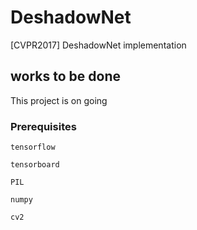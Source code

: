 # DeshadowNet
[CVPR2017] DeshadowNet implementation

##  works to be done
This project is on going

### Prerequisites
```
tensorflow
```
```
tensorboard
```
```
PIL
```
```
numpy
```
```
cv2
```
